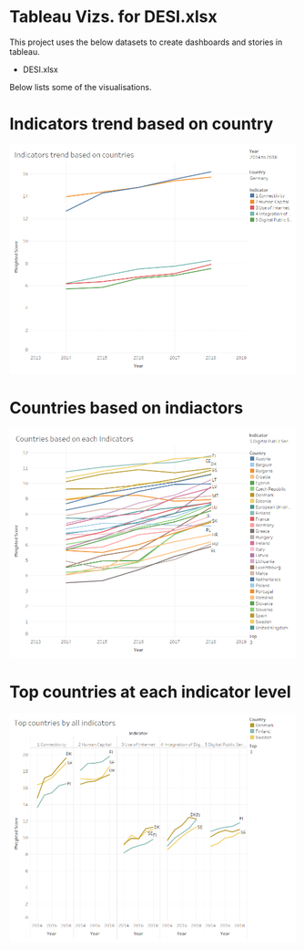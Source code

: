 
#  Tableau Vizs. for DESI.xlsx

This project uses the below datasets to create dashboards and stories in tableau.

* DESI.xlsx

Below lists some of the visualisations.

# Indicators trend based on country
![alt text](https://github.com/abhijithremesh/Tableau-portfolio/blob/master/practice%20datasets%201/03-DESI/by-country.png)

# Countries based on indiactors
![alt text](https://github.com/abhijithremesh/Tableau-portfolio/blob/master/practice%20datasets%201/03-DESI/by-indicators.png)

# Top countries at each indicator level
![alt text](https://github.com/abhijithremesh/Tableau-portfolio/blob/master/practice%20datasets%201/03-DESI/top-countries-indcators.png)

